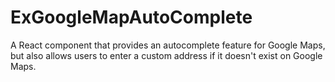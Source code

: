 # ExGoogleMapAutoComplete
A React component that provides an autocomplete feature for Google Maps,  but also allows users to enter a custom address if it doesn't exist on Google Maps.
